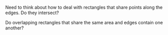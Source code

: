 Need to think about how to deal with rectangles that share points along the
edges. Do they intersect?

Do overlapping rectangles that share the same area and edges contain one
another?
